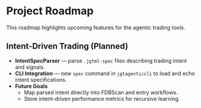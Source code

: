 # Project Roadmap

This roadmap highlights upcoming features for the agentic trading tools.

## Intent-Driven Trading (Planned)

- **IntentSpecParser** — parse `.jgtml-spec` files describing trading intent and signals.
- **CLI Integration** — new `spec` command in `jgtagenticcli` to load and echo intent specifications.
- **Future Goals**
  - Map parsed intent directly into FDBScan and entry workflows.
  - Store intent-driven performance metrics for recursive learning.

